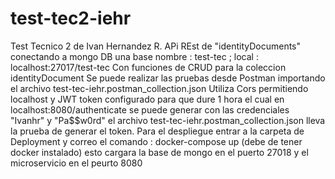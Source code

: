 # test-tec2-iehr
Test Tecnico 2 de Ivan Hernandez R.
APi REst de "identityDocuments" conectando a mongo DB una base nombre : test-tec ; local : localhost:27017/test-tec Con funciones de CRUD para la coleccion identityDocument Se puede realizar las pruebas desde Postman importando el archivo test-tec-iehr.postman_collection.json Utiliza Cors permitiendo localhost y JWT token configurado para que dure 1 hora el cual en localhost:8080/authenticate se puede generar con las credenciales "Ivanhr" y "Pa$$w0rd" el archivo test-tec-iehr.postman_collection.json lleva la prueba de generar el token.
Para el despliegue entrar a la carpeta de Deployment y correo el comando : docker-compose up (debe de tener docker instalado) esto cargara la base de mongo en el puerto 27018 y el microservicio en el peurto 8080

